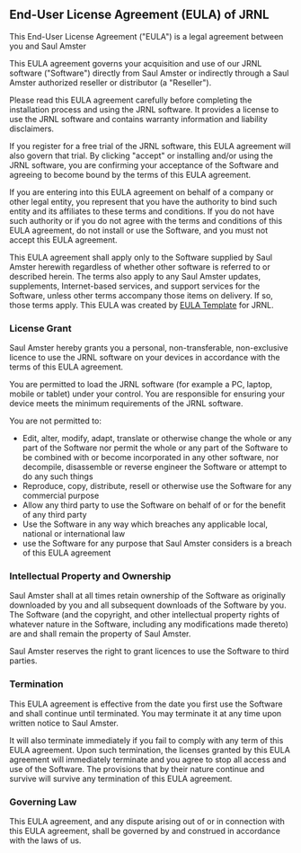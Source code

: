 <h2>End-User License Agreement (EULA) of <span class="app_name">JRNL</span></h2>

<p>This End-User License Agreement ("EULA") is a legal agreement between you and <span class="company_name">Saul Amster</span></p>

<p>This EULA agreement governs your acquisition and use of our <span class="app_name">JRNL</span> software ("Software") directly from <span class="company_name">Saul Amster</span> or indirectly through a <span class="company_name">Saul Amster</span> authorized reseller or distributor (a "Reseller").</p>

<p>Please read this EULA agreement carefully before completing the installation process and using the <span class="app_name">JRNL</span> software. It provides a license to use the <span class="app_name">JRNL</span> software and contains warranty information and liability disclaimers.</p>

<p>If you register for a free trial of the <span class="app_name">JRNL</span> software, this EULA agreement will also govern that trial. By clicking "accept" or installing and/or using the <span class="app_name">JRNL</span> software, you are confirming your acceptance of the Software and agreeing to become bound by the terms of this EULA agreement.</p>

<p>If you are entering into this EULA agreement on behalf of a company or other legal entity, you represent that you have the authority to bind such entity and its affiliates to these terms and conditions. If you do not have such authority or if you do not agree with the terms and conditions of this EULA agreement, do not install or use the Software, and you must not accept this EULA agreement.</p>

<p>This EULA agreement shall apply only to the Software supplied by <span class="company_name">Saul Amster</span> herewith regardless of whether other software is referred to or described herein. The terms also apply to any <span class="company_name">Saul Amster</span> updates, supplements, Internet-based services, and support services for the Software, unless other terms accompany those items on delivery. If so, those terms apply. This EULA was created by <a href="https://www.eulatemplate.com">EULA Template</a> for <span class="app_name">JRNL</span>.

<h3>License Grant</h3>

<p><span class="company_name">Saul Amster</span> hereby grants you a personal, non-transferable, non-exclusive licence to use the <span class="app_name">JRNL</span> software on your devices in accordance with the terms of this EULA agreement.</p>

<p>You are permitted to load the <span class="app_name">JRNL</span> software (for example a PC, laptop, mobile or tablet) under your control. You are responsible for ensuring your device meets the minimum requirements of the <span class="app_name">JRNL</span> software.</p>

<p>You are not permitted to:</p>

<ul>
<li>Edit, alter, modify, adapt, translate or otherwise change the whole or any part of the Software nor permit the whole or any part of the Software to be combined with or become incorporated in any other software, nor decompile, disassemble or reverse engineer the Software or attempt to do any such things</li>
<li>Reproduce, copy, distribute, resell or otherwise use the Software for any commercial purpose</li>
<li>Allow any third party to use the Software on behalf of or for the benefit of any third party</li>
<li>Use the Software in any way which breaches any applicable local, national or international law</li>
<li>use the Software for any purpose that <span class="company_name">Saul Amster</span> considers is a breach of this EULA agreement</li>
</ul>

<h3>Intellectual Property and Ownership</h3>

<p><span class="company_name">Saul Amster</span> shall at all times retain ownership of the Software as originally downloaded by you and all subsequent downloads of the Software by you. The Software (and the copyright, and other intellectual property rights of whatever nature in the Software, including any modifications made thereto) are and shall remain the property of <span class="company_name">Saul Amster</span>.</p>

<p><span class="company_name">Saul Amster</span> reserves the right to grant licences to use the Software to third parties.</p>

<h3>Termination</h3>

<p>This EULA agreement is effective from the date you first use the Software and shall continue until terminated. You may terminate it at any time upon written notice to <span class="company_name">Saul Amster</span>.</p>

<p>It will also terminate immediately if you fail to comply with any term of this EULA agreement. Upon such termination, the licenses granted by this EULA agreement will immediately terminate and you agree to stop all access and use of the Software. The provisions that by their nature continue and survive will survive any termination of this EULA agreement.</p>

<h3>Governing Law</h3>

<p>This EULA agreement, and any dispute arising out of or in connection with this EULA agreement, shall be governed by and construed in accordance with the laws of <span class="country">us</span>.</p>
